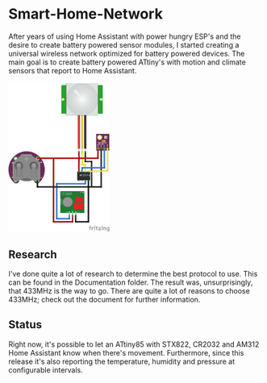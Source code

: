 # Smart-Home-Network
After years of using Home Assistant with power hungry ESP's and the desire to create battery powered sensor modules, I started creating a universal wireless network optimized for battery powered devices. The main goal is to create battery powered ATtiny's with motion and climate sensors that report to Home Assistant.

<img src="/Documentation/Multi-Sensor.png" width="200">

## Research
I've done quite a lot of research to determine the best protocol to use. This can be found in the Documentation folder. The result was, unsurprisingly, that 433MHz is the way to go. There are quite a lot of reasons to choose 433MHz; check out the document for further information.

## Status
Right now, it's possible to let an ATtiny85 with STX822, CR2032 and AM312 Home Assistant know when there's movement. Furthermore, since this release it's also reporting the temperature, humidity and pressure at configurable intervals.
